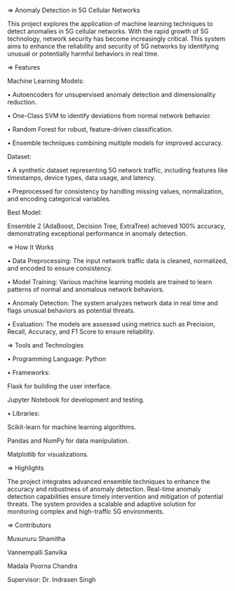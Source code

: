 => Anomaly Detection in 5G Cellular Networks 

This project explores the application of machine learning techniques to detect anomalies in 5G cellular networks. 
With the rapid growth of 5G technology, network security has become increasingly critical. 
This system aims to enhance the reliability and security of 5G networks by identifying unusual or potentially harmful behaviors in real time.

=> Features 

Machine Learning Models: 

•	Autoencoders for unsupervised anomaly detection and dimensionality reduction.

•	One-Class SVM to identify deviations from normal network behavior.

•	Random Forest for robust, feature-driven classification.

•	Ensemble techniques combining multiple models for improved accuracy.

Dataset: 

•	A synthetic dataset representing 5G network traffic, including features like timestamps, device types, data usage, and latency.

•	Preprocessed for consistency by handling missing values, normalization, and encoding categorical variables.

Best Model: 

Ensemble 2 (AdaBoost, Decision Tree, ExtraTree) achieved 100% accuracy, demonstrating exceptional performance in anomaly detection.

=> How It Works 

•	Data Preprocessing: The input network traffic data is cleaned, normalized, and encoded to ensure consistency.

•	Model Training: Various machine learning models are trained to learn patterns of normal and anomalous network behaviors.

•	Anomaly Detection: The system analyzes network data in real time and flags unusual behaviors as potential threats.

•	Evaluation: The models are assessed using metrics such as Precision, Recall, Accuracy, and F1 Score to ensure reliability.

=> Tools and Technologies 

•	Programming Language: Python

•	Frameworks: 

Flask for building the user interface.

Jupyter Notebook for development and testing.

•	Libraries: 

Scikit-learn for machine learning algorithms.

Pandas and NumPy for data manipulation.

Matplotlib for visualizations.

=> Highlights 

The project integrates advanced ensemble techniques to enhance the accuracy and robustness of anomaly detection.
Real-time anomaly detection capabilities ensure timely intervention and mitigation of potential threats.
The system provides a scalable and adaptive solution for monitoring complex and high-traffic 5G environments.

=> Contributors 

Musunuru Shamitha

Vannempalli Sanvika

Madala Poorna Chandra

Supervisor: Dr. Indrasen Singh

